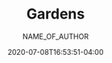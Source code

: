 ---
title: "Gardens"
date: 2020-07-08T16:53:51-04:00
article_id: ARTICLE_ID
author: NAME_OF_AUTHOR
editor: NAME_OF_EDITOR
draft: false

menu: main
---